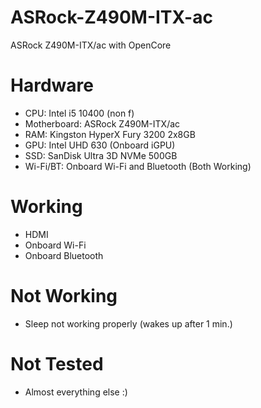 # ASRock-Z490M-ITX-ac
ASRock Z490M-ITX/ac with OpenCore

# Hardware

- CPU: Intel i5 10400 (non f)
- Motherboard: ASRock Z490M-ITX/ac
- RAM: Kingston HyperX Fury 3200 2x8GB
- GPU: Intel UHD 630 (Onboard iGPU)
- SSD: SanDisk Ultra 3D NVMe 500GB
- Wi-Fi/BT: Onboard Wi-Fi and Bluetooth (Both Working)

# Working

- HDMI
- Onboard Wi-Fi
- Onboard Bluetooth

# Not Working

- Sleep not working properly (wakes up after 1 min.)

# Not Tested

- Almost everything else :) 
